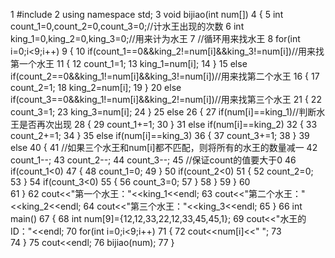 1 #include<iostream>
 2 using namespace std;
 3 void bijiao(int num[])
 4 {
 5     int count_1=0,count_2=0,count_3=0;//计水王出现的次数 
 6     int king_1=0,king_2=0,king_3=0;//用来计为水王 
 7     //循环用来找水王 
 8     for(int i=0;i<9;i++)
 9     {
10         if(count_1==0&&king_2!=num[i]&&king_3!=num[i])//用来找第一个水王 
11         {
12             count_1=1;
13             king_1=num[i];
14         }
15         else if(count_2==0&&king_1!=num[i]&&king_3!=num[i])//用来找第二个水王 
16         {
17             count_2=1;
18             king_2=num[i];
19         }
20         else if(count_3==0&&king_1!=num[i]&&king_2!=num[i])//用来找第三个水王 
21         {
22             count_3=1;
23             king_3=num[i];
24         }
25         else
26         {
27             if(num[i]==king_1)//判断水王是否再次出现 
28             {
29                 count_1+=1;
30             }
31             else if(num[i]==king_2)
32             {
33                 count_2+=1;
34             }
35             else if(num[i]==king_3)
36             {
37                 count_3+=1;
38             }
39             else
40             {
41                 //如果三个水王和num[i]都不匹配，则将所有的水王的数量减一 
42                 count_1--;
43                 count_2--;
44                 count_3--;
45                 //保证count的值要大于0 
46                 if(count_1<0)
47                 {
48                     count_1=0;
49                 }
50                 if(count_2<0)
51                 {
52                     count_2=0;
53                 }
54                 if(count_3<0)
55                 {
56                     count_3=0;
57                 }
58             }
59         }
60         
61     }
62     cout<<"第一个水王："<<king_1<<endl;
63     cout<<"第二个水王："<<king_2<<endl;
64     cout<<"第三个水王："<<king_3<<endl; 
65 }
66 int main()
67 {
68     int num[9]={12,12,33,22,12,33,45,45,1};
69     cout<<"水王的ID："<<endl;
70     for(int i=0;i<9;i++)
71     {
72         cout<<num[i]<<" ";
73         
74     }
75     cout<<endl;
76     bijiao(num);
77 }
